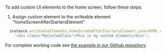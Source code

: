 To add custom UI elements to the home screen, follow these steps.

1. Assign custom element to the writeable element "homeScreenAfterStartersElement"
```javascript
  instance.writeableElements.homeScreenAfterStartersElement.innerHTML = 
    '<div class="MyCustomClass">This is my custom element</div>';
```

For complete working code see [the example in our GitHub repository](https://github.com/watson-developer-cloud/assistant-toolkit/tree/master/integrations/webchat/examples/home-screen-custom-element).